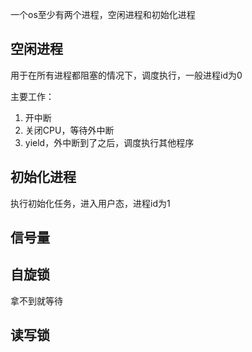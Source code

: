 一个os至少有两个进程，空闲进程和初始化进程
## 空闲进程
用于在所有进程都阻塞的情况下，调度执行，一般进程id为0

主要工作：
1. 开中断
2. 关闭CPU，等待外中断
3. yield，外中断到了之后，调度执行其他程序

## 初始化进程
执行初始化任务，进入用户态，进程id为1

## 信号量

## 自旋锁
拿不到就等待

## 读写锁

